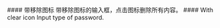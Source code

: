 <cn>
#### 带移除图标
带移除图标的输入框，点击图标删除所有内容。
</cn>

<us>
#### With clear icon
Input type of password.
</us>
